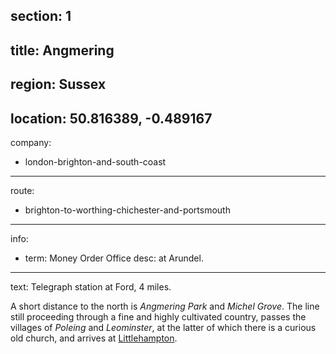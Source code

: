 section: 1
----
title: Angmering
----
region: Sussex
----
location: 50.816389, -0.489167
----
company:
- london-brighton-and-south-coast
----
route:
- brighton-to-worthing-chichester-and-portsmouth
----
info:
- term: Money Order Office
  desc: at Arundel.
----
text: Telegraph station at Ford, 4 miles.

A short distance to the north is *Angmering Park* and *Michel Grove*. The line still proceeding through a fine and highly cultivated country, passes the villages of *Poleing* and *Leominster*, at the latter of which there is a curious old church, and arrives at [Littlehampton](/stations/littlehampton).
